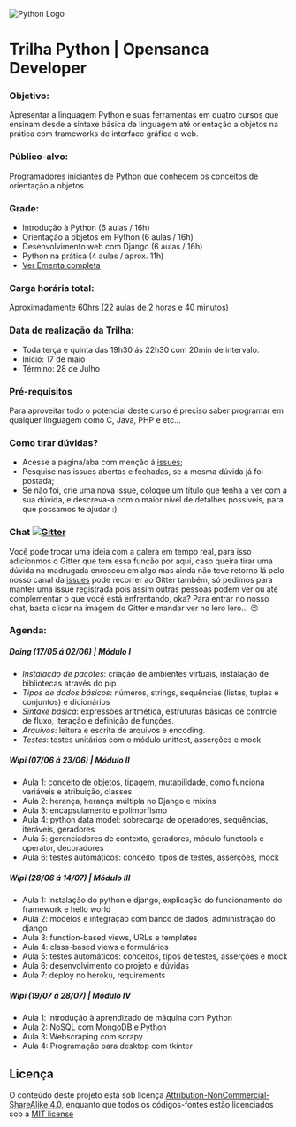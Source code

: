 ![Python Logo](http://morganlinton.com/wp-content/uploads/2015/04/python-programming.png)

# Trilha Python | Opensanca Developer

### Objetivo:
 Apresentar a linguagem Python e suas ferramentas em quatro cursos que ensinam desde a sintaxe básica da linguagem até orientação a objetos na prática com frameworks de interface gráfica e web. 

### Público-alvo:
Programadores iniciantes de Python que conhecem os conceitos de orientação a objetos 

### Grade: 
* Introdução à Python (6 aulas / 16h) 
* Orientação a objetos em Python (6 aulas / 16h) 
* Desenvolvimento web com Django (6 aulas / 16h) 
* Python na prática (4 aulas / aprox. 11h) 
* [Ver Ementa completa](https://github.com/opensanca/trilha-python/blob/master/ementa.md)

### Carga horária total:   
Aproximadamente 60hrs (22 aulas de 2 horas e 40 minutos) 

### Data de realização da Trilha: 
* Toda terça e quinta das 19h30 ás 22h30 com 20min de intervalo. 
* Inicio: 17 de maio 
* Término: 28 de Julho  

### Pré-requisitos

Para aproveitar todo o potencial deste curso é preciso saber programar em qualquer linguagem como C, Java, PHP e etc...

### Como tirar dúvidas?
* Acesse a página/aba com menção á [issues](https://github.com/opensanca/trilha-python/issues/new);
* Pesquise nas issues abertas e fechadas, se a mesma dúvida já foi postada;
* Se não foi, crie uma nova issue, coloque um título que tenha a ver com a sua dúvida, e descreva-a com o maior nível de detalhes possíveis, para que possamos te ajudar :)

### Chat [![Gitter](https://badges.gitter.im/opensanca/trilha-python.svg)](https://gitter.im/opensanca/trilha-python?utm_source=badge&utm_medium=badge&utm_campaign=pr-badge)
Você pode trocar uma ideia com a galera em tempo real, para isso adicionmos o Gitter que tem essa função por aqui, caso queira tirar uma dúvida na madrugada enroscou em algo mas ainda não teve retorno lá pelo nosso canal da [issues](https://github.com/opensanca/trilha-python/issues) pode recorrer ao Gitter também, só pedimos para manter uma issue registrada pois assim outras pessoas podem ver ou até complementar o que você está enfrentando, oka? Para entrar no nosso chat, basta clicar na imagem do Gitter e mandar ver no lero lero... :stuck_out_tongue_winking_eye:


### Agenda:

##### Doing (17/05 á 02/06) | Módulo I 

- *Instalação de pacotes*: criação de ambientes virtuais, instalação de bibliotecas através do pip
- *Tipos de dados básicos*: números, strings, sequências (listas, tuplas e conjuntos) e dicionários
- *Sintaxe básica*: expressões aritmética, estruturas básicas de controle de fluxo, iteração e definição de funções.
- *Arquivos*: leitura e escrita de arquivos e encoding.
- *Testes*: testes unitários com o módulo unittest, asserções e mock

##### Wipi (07/06 á 23/06) | Módulo II 
- Aula 1: conceito de objetos, tipagem, mutabilidade, como funciona variáveis e atribuição, classes 
- Aula 2: herança, herança múltipla no Django e mixins
- Aula 3: encapsulamento e polimorfismo
- Aula 4: python data model: sobrecarga de operadores, sequências, iteráveis, geradores
- Aula 5: gerenciadores de contexto, geradores, módulo functools e operator, decoradores
- Aula 6: testes automáticos: conceito, tipos de testes, asserções, mock

##### Wipi (28/06 á 14/07) | Módulo III 
- Aula 1: Instalação do python e django, explicação do funcionamento do framework e hello world
- Aula 2: modelos e integração com banco de dados, administração do django
- Aula 3: function-based views, URLs e templates
- Aula 4: class-based views e formulários
- Aula 5: testes automáticos: conceitos, tipos de testes, asserções e mock
- Aula 6: desenvolvimento do projeto e dúvidas
- Aula 7: deploy no heroku, requirements


#####  Wipi (19/07 á 28/07) | Módulo IV 
- Aula 1: introdução à aprendizado de máquina com Python
- Aula 2: NoSQL com MongoDB e Python
- Aula 3: Webscraping com scrapy
- Aula 4: Programação para desktop com tkinter


## Licença

O conteúdo deste projeto está sob licença [Attribution-NonCommercial-ShareAlike 4.0](http://creativecommons.org/licenses/by-nc-sa/4.0/), enquanto que todos os códigos-fontes estão licenciados sob a [MIT license](http://opensource.org/licenses/mit-license.php)
